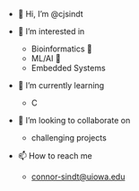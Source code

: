 - 👋 Hi, I’m @cjsindt
- 👀 I’m interested in 
  - Bioinformatics 🦠
  - ML/AI 🧠
  - Embedded Systems
  
- 🌱 I’m currently learning
  - C
  
- 💞️ I’m looking to collaborate on
  - challenging projects
  
- 📫 How to reach me
  - connor-sindt@uiowa.edu

<!---
cjsindt/cjsindt is a ✨ special ✨ repository because its `README.md` (this file) appears on your GitHub profile.
You can click the Preview link to take a look at your changes.
--->
